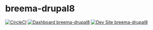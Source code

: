 # breema-drupal8

[![CircleCI](https://circleci.com/gh/dww/breema-drupal8.svg?style=shield)](https://circleci.com/gh/dww/breema-drupal8)
[![Dashboard breema-drupal8](https://img.shields.io/badge/dashboard-breema_drupal8-yellow.svg)](https://dashboard.pantheon.io/sites/3cea9fdb-6e86-4ae6-a5d2-c13d5da8d939#dev/code)
[![Dev Site breema-drupal8](https://img.shields.io/badge/site-breema_drupal8-blue.svg)](http://dev-breema-drupal8.pantheonsite.io/)